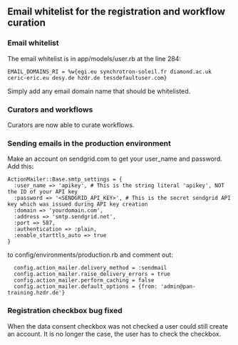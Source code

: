 ## Email whitelist for the registration and workflow curation

 
### Email whitelist

The email whitelist is in app/models/user.rb at the line 284:

```
EMAIL_DOMAINS_RI = %w{egi.eu synchrotron-soleil.fr diamond.ac.uk ceric-eric.eu desy.de hzdr.de tessdefaultuser.com}
```

Simply add any email domain name that should be whitelisted. 

### Curators and workflows

Curators are now able to curate workflows.

### Sending emails in the production environment

Make an account on sendgrid.com to get your user_name and password.
Add this:

```
ActionMailer::Base.smtp_settings = {
  :user_name => 'apikey', # This is the string literal 'apikey', NOT the ID of your API key
  :password => '<SENDGRID_API_KEY>', # This is the secret sendgrid API key which was issued during API key creation
  :domain => 'yourdomain.com',
  :address => 'smtp.sendgrid.net',
  :port => 587,
  :authentication => :plain,
  :enable_starttls_auto => true
}
```
to config/environments/production.rb
and comment out:

```
  config.action_mailer.delivery_method = :sendmail
  config.action_mailer.raise_delivery_errors = true
  config.action_mailer.perform_caching = false
  config.action_mailer.default_options = {from: 'admin@pan-training.hzdr.de'}
```

### Registration checkbox bug fixed

When the data consent checkbox was not checked a user could still create an account. It is no longer the case, the user has to check the checkbox.
